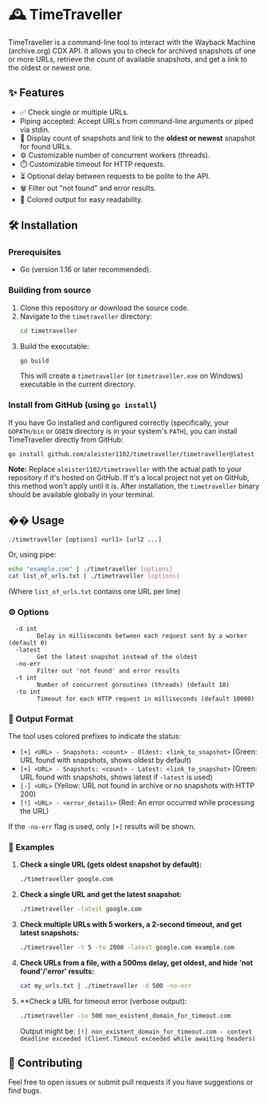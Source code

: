 # 🕰️ TimeTraveller

TimeTraveller is a command-line tool to interact with the Wayback Machine (archive.org) CDX API. It allows you to check for archived snapshots of one or more URLs, retrieve the count of available snapshots, and get a link to the oldest or newest one.

## ✨ Features

-   ✅ Check single or multiple URLs.
-    Piping accepted: Accept URLs from command-line arguments or piped via stdin.
-   🔢 Display count of snapshots and link to the **oldest or newest** snapshot for found URLs.
-   ⚙️ Customizable number of concurrent workers (threads).
-   ⏱️ Customizable timeout for HTTP requests.
-   ⏳ Optional delay between requests to be polite to the API.
-   🗑️ Filter out "not found" and error results.
-   🌈 Colored output for easy readability.

## 🛠️ Installation

### Prerequisites

-   Go (version 1.16 or later recommended).

### Building from source

1.  Clone this repository or download the source code.
2.  Navigate to the `timetraveller` directory:
    ```bash
    cd timetraveller
    ```
3.  Build the executable:
    ```bash
    go build
    ```
    This will create a `timetraveller` (or `timetraveller.exe` on Windows) executable in the current directory.

### Install from GitHub (using `go install`)

If you have Go installed and configured correctly (specifically, your `GOPATH/bin` or `GOBIN` directory is in your system's `PATH`), you can install TimeTraveller directly from GitHub:

```shell
go install github.com/aleister1102/timetraveller/timetraveller@latest
```

**Note:** Replace `aleister1102/timetraveller` with the actual path to your repository if it's hosted on GitHub. If it's a local project not yet on GitHub, this method won't apply until it is.
After installation, the `timetraveller` binary should be available globally in your terminal.

## �� Usage

```
./timetraveller [options] <url1> [url2 ...]
```

Or, using pipe:

```bash
echo "example.com" | ./timetraveller [options]
cat list_of_urls.txt | ./timetraveller [options]
```

(Where `list_of_urls.txt` contains one URL per line)

### ⚙️ Options

```
  -d int
    	Delay in milliseconds between each request sent by a worker (default 0)
  -latest
    	Get the latest snapshot instead of the oldest
  -no-err
    	Filter out 'not found' and error results
  -t int
    	Number of concurrent goroutines (threads) (default 10)
  -to int
    	Timeout for each HTTP request in milliseconds (default 10000)
```

### 🎨 Output Format

The tool uses colored prefixes to indicate the status:

-   `[+] <URL> - Snapshots: <count> - Oldest: <link_to_snapshot>` (Green: URL found with snapshots, shows oldest by default)
-   `[+] <URL> - Snapshots: <count> - Latest: <link_to_snapshot>` (Green: URL found with snapshots, shows latest if `-latest` is used)
-   `[-] <URL>` (Yellow: URL not found in archive or no snapshots with HTTP 200)
-   `[!] <URL> - <error_details>` (Red: An error occurred while processing the URL)

If the `-no-err` flag is used, only `[+]` results will be shown.

### 📝 Examples

1.  **Check a single URL (gets oldest snapshot by default):**
    ```bash
    ./timetraveller google.com
    ```

2.  **Check a single URL and get the latest snapshot:**
    ```bash
    ./timetraveller -latest google.com
    ```

3.  **Check multiple URLs with 5 workers, a 2-second timeout, and get latest snapshots:**
    ```bash
    ./timetraveller -t 5 -to 2000 -latest google.com example.com
    ```

4.  **Check URLs from a file, with a 500ms delay, get oldest, and hide 'not found'/'error' results:**
    ```bash
    cat my_urls.txt | ./timetraveller -d 500 -no-err
    ```

5.  **Check a URL for timeout error (verbose output):
    ```bash
    ./timetraveller -to 500 non_existent_domain_for_timeout.com
    ```
    Output might be:
    `[!] non_existent_domain_for_timeout.com - context deadline exceeded (Client.Timeout exceeded while awaiting headers)`

## 🤝 Contributing

Feel free to open issues or submit pull requests if you have suggestions or find bugs. 